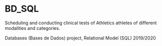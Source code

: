# BD_SQL

Scheduling and conducting clinical tests of Athletics athletes of different modalities and categories.

Databases (Bases de Dados) project, Relational Model (SQL) 2019/2020
